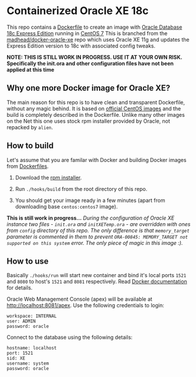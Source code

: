 # Containerized Oracle XE 18c

This repo contains a [Dockerfile](https://www.docker.com/) to create an image with [Oracle Database 18c Express Edition](http://www.oracle.com/technetwork/database/database-technologies/express-edition/overview/index.html) running in [CentOS 7](http://www.centos.org/)
This is branched from the [madhead/docker-oracle-xe](https://github.com/madhead/docker-oracle-xe) repo which uses Oracle XE 11g and updates the Express Edition version to 18c with associated config tweaks.

**NOTE: THIS IS STILL WORK IN PROGRESS. USE IT AT YOUR OWN RISK. Specifically the init.ora and other configuration files have not been applied at this time**

## Why one more Docker image for Oracle XE?

The main reason for this repo is to have clean and transparent Dockerfile, without any magic behind.
It is based on [official CentOS images](https://registry.hub.docker.com/_/centos/) and the build is completely described in the Dockerfile.
Unlike many other images on the Net this one uses stock rpm installer provided by Oracle, not repacked by `alien`.

## How to build

Let's assume that you are familar with Docker and building Docker images from [Dockerfiles](http://docs.docker.com/reference/builder/).

1. Download the [rpm installer](http://www.oracle.com/technetwork/database/database-technologies/express-edition/downloads/index.html).

1. Run `./hooks/build` from the root directory of this repo.
1. You should get your image ready in a few minutes (apart from downloading base `centos:centos7` image).

**This is still work in progress...**
*During the configuration of Oracle XE instance two files - `init.ora` and `initXETemp.ora` - are overridden with ones from `config` directory of this repo.
The only difference is that `memory_target` parameter is commented in them to prevent `ORA-00845: MEMORY_TARGET not supported on this system` error.
The only piece of magic in this image :).*

## How to use

Basically `./hooks/run` will start new container and bind it's local ports `1521` and `8080` to host's `1521` and `8081` respectively.
Read [Docker documentation](http://docs.docker.com/userguide/usingdocker/) for details.

Oracle Web Management Console (apex) will be available at [http://localhost:8081/apex](http://localhost:8081/apex).
Use the following credentials to login:

    workspace: INTERNAL
    user: ADMIN
    password: oracle

Connect to the database using the following details:

    hostname: localhost
    port: 1521
    sid: XE
    username: system
    password: oracle
